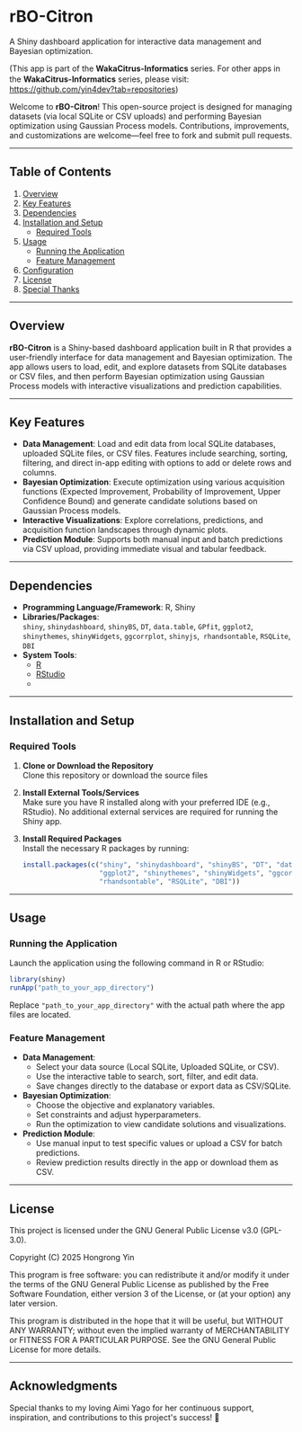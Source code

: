 
# rBO-Citron
A Shiny dashboard application for interactive data management and Bayesian optimization.

(This app is part of the **WakaCitrus-Informatics** series. For other apps in the **WakaCitrus-Informatics** series, please visit:　https://github.com/yin4dev?tab=repositories)

Welcome to **rBO-Citron**! This open-source project is designed for managing datasets (via local SQLite or CSV uploads) and performing Bayesian optimization using Gaussian Process models. Contributions, improvements, and customizations are welcome—feel free to fork and submit pull requests.

---

## Table of Contents
1. [Overview](#overview)
2. [Key Features](#key-features)
3. [Dependencies](#dependencies)
4. [Installation and Setup](#installation-and-setup)
   - [Required Tools](#required-tools)
5. [Usage](#usage)
   - [Running the Application](#running-the-application)
   - [Feature Management](#feature-management)
6. [Configuration](#configuration)
7. [License](#license)
8. [Special Thanks](#special-thanks)

---

## Overview
**rBO-Citron** is a Shiny-based dashboard application built in R that provides a user-friendly interface for data management and Bayesian optimization. The app allows users to load, edit, and explore datasets from SQLite databases or CSV files, and then perform Bayesian optimization using Gaussian Process models with interactive visualizations and prediction capabilities.

---

## Key Features
- **Data Management**: Load and edit data from local SQLite databases, uploaded SQLite files, or CSV files. Features include searching, sorting, filtering, and direct in-app editing with options to add or delete rows and columns.
- **Bayesian Optimization**: Execute optimization using various acquisition functions (Expected Improvement, Probability of Improvement, Upper Confidence Bound) and generate candidate solutions based on Gaussian Process models.
- **Interactive Visualizations**: Explore correlations, predictions, and acquisition function landscapes through dynamic plots.
- **Prediction Module**: Supports both manual input and batch predictions via CSV upload, providing immediate visual and tabular feedback.

---

## Dependencies
- **Programming Language/Framework**: R, Shiny
- **Libraries/Packages**:  
  `shiny`, `shinydashboard`, `shinyBS`, `DT`, `data.table`, `GPfit`, `ggplot2`, `shinythemes`, `shinyWidgets`, `ggcorrplot`, `shinyjs`,` rhandsontable`, `RSQLite`, `DBI`
- **System Tools**:  
  - [R](https://www.r-project.org/)
  - [RStudio](https://www.rstudio.com/)
  - 
---

## Installation and Setup

### Required Tools
1. **Clone or Download the Repository**  
   Clone this repository or download the source files

2. **Install External Tools/Services**  
   Make sure you have R installed along with your preferred IDE (e.g., RStudio). No additional external services are required for running the Shiny app.

3. **Install Required Packages**  
   Install the necessary R packages by running:
   
   ```r
   install.packages(c("shiny", "shinydashboard", "shinyBS", "DT", "data.table", "GPfit", 
                      "ggplot2", "shinythemes", "shinyWidgets", "ggcorrplot", "shinyjs", 
                      "rhandsontable", "RSQLite", "DBI"))
   ```


---

## Usage

### Running the Application
Launch the application using the following command in R or RStudio:

```r
library(shiny)
runApp("path_to_your_app_directory")
```

Replace `"path_to_your_app_directory"` with the actual path where the app files are located.

### Feature Management
- **Data Management**:  
  - Select your data source (Local SQLite, Uploaded SQLite, or CSV).
  - Use the interactive table to search, sort, filter, and edit data.
  - Save changes directly to the database or export data as CSV/SQLite.
- **Bayesian Optimization**:  
  - Choose the objective and explanatory variables.
  - Set constraints and adjust hyperparameters.
  - Run the optimization to view candidate solutions and visualizations.
- **Prediction Module**:  
  - Use manual input to test specific values or upload a CSV for batch predictions.
  - Review prediction results directly in the app or download them as CSV.

---

## License

This project is licensed under the GNU General Public License v3.0 (GPL-3.0).

Copyright (C) 2025 Hongrong Yin

This program is free software: you can redistribute it and/or modify it under the terms of the GNU General Public License as published by the Free Software Foundation, either version 3 of the License, or (at your option) any later version.

This program is distributed in the hope that it will be useful, but WITHOUT ANY WARRANTY; without even the implied warranty of MERCHANTABILITY or FITNESS FOR A PARTICULAR PURPOSE. See the GNU General Public License for more details.

---

## Acknowledgments

Special thanks to my loving Aimi Yago for her continuous support, inspiration, and contributions to this project's success! 🎉
